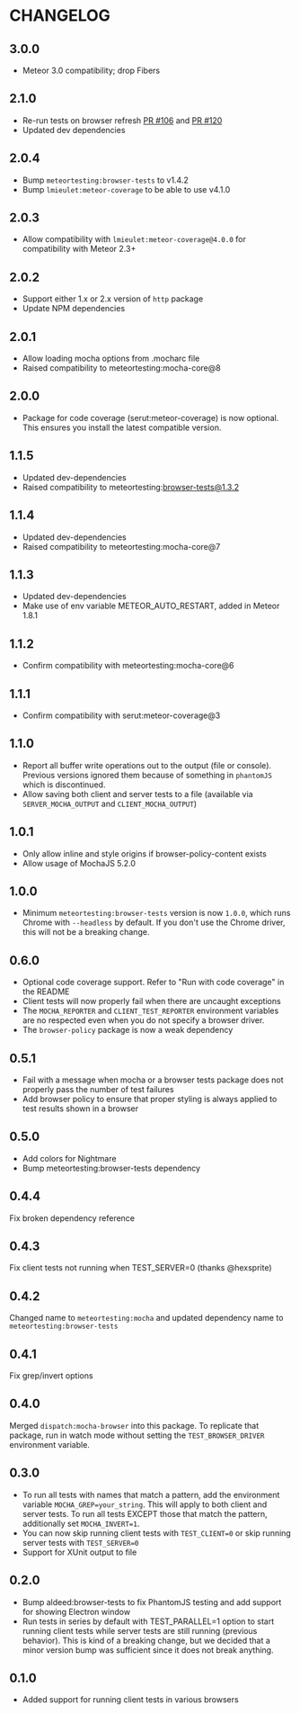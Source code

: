 # CHANGELOG

## 3.0.0

- Meteor 3.0 compatibility; drop Fibers

## 2.1.0

- Re-run tests on browser refresh [PR #106](https://github.com/Meteor-Community-Packages/meteor-mocha/pull/106) and [PR #120](https://github.com/Meteor-Community-Packages/meteor-mocha/pull/120)
- Updated dev dependencies

## 2.0.4

- Bump `meteortesting:browser-tests` to v1.4.2
- Bump `lmieulet:meteor-coverage` to be able to use v4.1.0

## 2.0.3

- Allow compatibility with `lmieulet:meteor-coverage@4.0.0` for compatibility with Meteor 2.3+

## 2.0.2

- Support either 1.x or 2.x version of `http` package
- Update NPM dependencies

## 2.0.1

- Allow loading mocha options from .mocharc file
- Raised compatibility to meteortesting:mocha-core@8

## 2.0.0

- Package for code coverage (serut:meteor-coverage) is now optional. This ensures you install the latest compatible version.

## 1.1.5

- Updated dev-dependencies
- Raised compatibility to meteortesting:browser-tests@1.3.2

## 1.1.4

- Updated dev-dependencies
- Raised compatibility to meteortesting:mocha-core@7

## 1.1.3

- Updated dev-dependencies
- Make use of env variable METEOR_AUTO_RESTART, added in Meteor 1.8.1

## 1.1.2

- Confirm compatibility with meteortesting:mocha-core@6

## 1.1.1

- Confirm compatibility with serut:meteor-coverage@3

## 1.1.0

- Report all buffer write operations out to the output (file or console). Previous versions ignored them because of something in `phantomJS` which is discontinued.
- Allow saving both client and server tests to a file (available via `SERVER_MOCHA_OUTPUT` and `CLIENT_MOCHA_OUTPUT`)

## 1.0.1

- Only allow inline and style origins if browser-policy-content exists
- Allow usage of MochaJS 5.2.0

## 1.0.0

- Minimum `meteortesting:browser-tests` version is now `1.0.0`, which runs Chrome with `--headless` by default. If you don't use the Chrome driver, this will not be a breaking change.

## 0.6.0

- Optional code coverage support. Refer to "Run with code coverage" in the README
- Client tests will now properly fail when there are uncaught exceptions
- The `MOCHA_REPORTER` and `CLIENT_TEST_REPORTER` environment variables are no respected even when you do not specify a browser driver.
- The `browser-policy` package is now a weak dependency

## 0.5.1

- Fail with a message when mocha or a browser tests package does not properly pass the number of test failures
- Add browser policy to ensure that proper styling is always applied to test results shown in a browser

## 0.5.0

- Add colors for Nightmare
- Bump meteortesting:browser-tests dependency

## 0.4.4

Fix broken dependency reference

## 0.4.3

Fix client tests not running when TEST_SERVER=0 (thanks @hexsprite)

## 0.4.2

Changed name to `meteortesting:mocha` and updated dependency name to `meteortesting:browser-tests`

## 0.4.1

Fix grep/invert options

## 0.4.0

Merged `dispatch:mocha-browser` into this package. To replicate that package, run in watch mode without setting the `TEST_BROWSER_DRIVER` environment variable.

## 0.3.0

* To run all tests with names that match a pattern, add the environment variable `MOCHA_GREP=your_string`. This will apply to both client and server tests. To run all tests EXCEPT those that match the pattern, additionally set `MOCHA_INVERT=1`.
* You can now skip running client tests with `TEST_CLIENT=0` or skip running server tests with `TEST_SERVER=0`
* Support for XUnit output to file

## 0.2.0

* Bump aldeed:browser-tests to fix PhantomJS testing and add support for showing Electron window
* Run tests in series by default with TEST_PARALLEL=1 option to start running client tests while server tests are still running (previous behavior). This is kind of a breaking change, but we decided that a minor version bump was sufficient since it does not break anything.

## 0.1.0

* Added support for running client tests in various browsers
